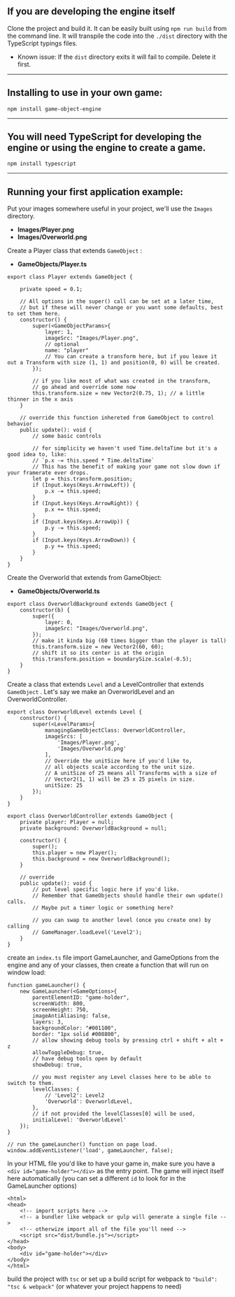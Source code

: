 ## If you are developing the engine itself
Clone the project and build it.
It can be easily built using `npm run build` from the command line.
It will transpile the code into the `./dist` directory with the TypeScript typings files.

* Known issue: If the `dist` directory exits it will fail to compile. Delete it first.

-------------------

## Installing to use in your own game:

`npm install game-object-engine` 

-------------------

## You will need TypeScript for developing the engine or using the engine to create a game.

`npm install typescript` 

-------------------

## Running your first application example:

Put your images somewhere useful in your project, we'll use the `Images` directory.

* __Images/Player.png__
* __Images/Overworld.png__

Create a Player class that extends `GameObject` :

* __GameObjects/Player.ts__

``` 
export class Player extends GameObject {

	private speed = 0.1;

	// All options in the super() call can be set at a later time,
	// but if these will never change or you want some defaults, best to set them here.
	constructor() {
		super(<GameObjectParams>{
			layer: 1,
			imageSrc: "Images/Player.png",
			// optional
			name: "player"
			// You can create a transform here, but if you leave it out a Transform with size (1, 1) and position(0, 0) will be created.
		});

		// if you like most of what was created in the transform,
		// go ahead and override some now
		this.transform.size = new Vector2(0.75, 1); // a little thinner in the x axis
	}

	// override this function inhereted from GameObject to control behavior
	public update(): void {
		// some basic controls

		// for simplicity we haven't used Time.deltaTime but it's a good idea to, like:
		// `p.x -= this.speed * Time.deltaTime`
		// This has the benefit of making your game not slow down if your framerate ever drops.
		let p = this.transform.position;
		if (Input.keys(Keys.ArrowLeft)) {
			p.x -= this.speed;
		}
		if (Input.keys(Keys.ArrowRight)) {
			p.x += this.speed;
		}
		if (Input.keys(Keys.ArrowUp)) {
			p.y -= this.speed;
		}
		if (Input.keys(Keys.ArrowDown)) {
			p.y += this.speed;
		}
	}
}
```

Create the Overworld that extends from GameObject:

* __GameObjects/Overworld.ts__

``` 
export class OverworldBackground extends GameObject {
	constructor(b) {
		super({
			layer: 0,
			imageSrc: "Images/Overworld.png",
		});
		// make it kinda big (60 times bigger than the player is tall)
		this.transform.size = new Vector2(60, 60);
		// shift it so its center is at the origin
		this.transform.position = boundarySize.scale(-0.5);
	}
}
```

Create a class that extends `Level` and a LevelController that extends `GameObject` .
Let's say we make an OverworldLevel and an OverworldController.

``` 
export class OverworldLevel extends Level {
	constructor() {
		super(<LevelParams>{
			managingGameObjectClass: OverworldController,
			imageSrcs: [
				'Images/Player.png',
				'Images/Overworld.png'
			],
			// Override the unitSize here if you'd like to,
			// all objects scale according to the unit size.
			// A unitSize of 25 means all Transforms with a size of
			// Vector2(1, 1) will be 25 x 25 pixels in size.
			unitSize: 25
		});
	}
}

export class OverworldController extends GameObject {
	private player: Player = null;
	private background: OverworldBackground = null;

	constructor() {
		super();
		this.player = new Player();
		this.background = new OverworldBackground();
	}

	// override
	public update(): void {
		// put level specific logic here if you'd like.
		// Remember that GameObjects should handle their own update() calls.
		// Maybe put a timer logic or something here?

		// you can swap to another level (once you create one) by calling
		// GameManager.loadLevel('Level2');
	}
}
```

create an `index.ts` file
import GameLauncher, and GameOptions from the engine and any of your classes, 
then create a function that will run on window load:

``` 
function gameLauncher() {
	new GameLauncher(<GameOptions>{
		parentElementID: "game-holder",
		screenWidth: 800,
		screenHeight: 750,
		imageAntiAliasing: false,
		layers: 3,
		backgroundColor: "#001100",
		border: "1px solid #008800",
		// allow showing debug tools by pressing ctrl + shift + alt + z
		allowToggleDebug: true,
		// have debug tools open by default
		showDebug: true,

		// you must register any Level classes here to be able to switch to them.
		levelClasses: {
			// 'Level2': Level2
			'Overworld': OverworldLevel,
		},
		// if not provided the levelClasses[0] will be used,
		initialLevel: 'OverworldLevel'
	});
}

// run the gameLauncher() function on page load.
window.addEventListener('load', gameLauncher, false);
```

In your HTML file you'd like to have your game in, make sure you have a `<div id="game-holder"></div>` 
as the entry point. The game will inject itself here automatically (you can set a different `id` to look for in the GameLauncher options)

``` 
<html>
<head>
	<!-- import scripts here -->
	<!-- a bundler like webpack or gulp will generate a single file -->
	<!-- otherwize import all of the file you'll need -->
    <script src="dist/bundle.js"></script>
</head>
<body>
	<div id="game-holder"></div>
</body>
</html>
```

build the project with `tsc` or set up a build script for webpack to `"build": "tsc & webpack"` (or whatever your project happens to need)

